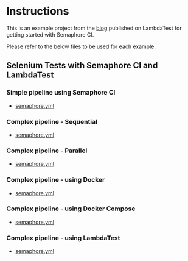 # Instructions

This is an example project from the [blog]() published on LambdaTest for getting started with Semaphore CI.

Please refer to the below files to be used for each example.

## Selenium Tests with Semaphore CI and LambdaTest
### Simple pipeline using Semaphore CI
- [semaphore.yml](https://gist.github.com/rakesh-vardan/37ba0ca83c77a3dd11640dbef6437689#file-testngxmlforsemaphore1-yml)

### Complex pipeline - Sequential
- [semaphore.yml](https://gist.github.com/rakesh-vardan/fddec7eea8284337e404f99f5c1da25a#file-semaphoreyamlcomplexseq-yml)

### Complex pipeline - Parallel
- [semaphore.yml](https://gist.github.com/rakesh-vardan/78c03bfe3e350ba71e9e5f1f0483f3f5#file-semaphoreyamlcomplexpar-yml)

### Complex pipeline - using Docker 
- [semaphore.yml](https://gist.github.com/rakesh-vardan/e5309b16ed607c4fdc21dd74aedbcd3b#file-semaphoreyamlcomplexpardocker-yml)

### Complex pipeline - using Docker Compose
- [semaphore.yml](https://gist.github.com/rakesh-vardan/c1dcf6531b826fad91f18c285d566a71#file-docker-compose-sel-yml)

### Complex pipeline - using LambdaTest
- [semaphore.yml](https://gist.github.com/rakesh-vardan/209fbcd06ef8bf8c72afde68fc259c17#file-semaphoreyamlcomplexparlt-yml)